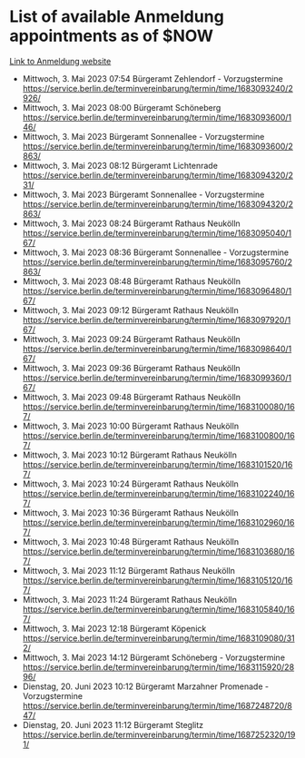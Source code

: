 # List of available Anmeldung appointments as of $NOW
[Link to Anmeldung website](https://service.berlin.de/terminvereinbarung/termin/tag.php?termin=1&anliegen[]=120686&dienstleisterlist=122210,122217,327316,122219,327312,122227,327314,122231,327346,122243,327348,122254,122252,329742,122260,329745,122262,329748,122271,327278,122273,327274,122277,327276,330436,122280,327294,122282,327290,122284,327292,122291,327270,122285,327266,122286,327264,122296,327268,150230,329760,122297,327286,122294,327284,122312,329763,122314,329775,122304,327330,122311,327334,122309,327332,317869,122281,327352,122279,329772,122283,122276,327324,122274,327326,122267,329766,122246,327318,122251,327320,122257,327322,122208,327298,122226,327300&herkunft=http%3A%2F%2Fservice.berlin.de%2Fdienstleistung%2F120686%2F)
- Mittwoch, 3. Mai 2023 07:54 Bürgeramt Zehlendorf - Vorzugstermine https://service.berlin.de/terminvereinbarung/termin/time/1683093240/2926/
- Mittwoch, 3. Mai 2023 08:00 Bürgeramt Schöneberg https://service.berlin.de/terminvereinbarung/termin/time/1683093600/146/
- Mittwoch, 3. Mai 2023  Bürgeramt Sonnenallee - Vorzugstermine https://service.berlin.de/terminvereinbarung/termin/time/1683093600/2863/
- Mittwoch, 3. Mai 2023 08:12 Bürgeramt Lichtenrade https://service.berlin.de/terminvereinbarung/termin/time/1683094320/231/
- Mittwoch, 3. Mai 2023  Bürgeramt Sonnenallee - Vorzugstermine https://service.berlin.de/terminvereinbarung/termin/time/1683094320/2863/
- Mittwoch, 3. Mai 2023 08:24 Bürgeramt Rathaus Neukölln https://service.berlin.de/terminvereinbarung/termin/time/1683095040/167/
- Mittwoch, 3. Mai 2023 08:36 Bürgeramt Sonnenallee - Vorzugstermine https://service.berlin.de/terminvereinbarung/termin/time/1683095760/2863/
- Mittwoch, 3. Mai 2023 08:48 Bürgeramt Rathaus Neukölln https://service.berlin.de/terminvereinbarung/termin/time/1683096480/167/
- Mittwoch, 3. Mai 2023 09:12 Bürgeramt Rathaus Neukölln https://service.berlin.de/terminvereinbarung/termin/time/1683097920/167/
- Mittwoch, 3. Mai 2023 09:24 Bürgeramt Rathaus Neukölln https://service.berlin.de/terminvereinbarung/termin/time/1683098640/167/
- Mittwoch, 3. Mai 2023 09:36 Bürgeramt Rathaus Neukölln https://service.berlin.de/terminvereinbarung/termin/time/1683099360/167/
- Mittwoch, 3. Mai 2023 09:48 Bürgeramt Rathaus Neukölln https://service.berlin.de/terminvereinbarung/termin/time/1683100080/167/
- Mittwoch, 3. Mai 2023 10:00 Bürgeramt Rathaus Neukölln https://service.berlin.de/terminvereinbarung/termin/time/1683100800/167/
- Mittwoch, 3. Mai 2023 10:12 Bürgeramt Rathaus Neukölln https://service.berlin.de/terminvereinbarung/termin/time/1683101520/167/
- Mittwoch, 3. Mai 2023 10:24 Bürgeramt Rathaus Neukölln https://service.berlin.de/terminvereinbarung/termin/time/1683102240/167/
- Mittwoch, 3. Mai 2023 10:36 Bürgeramt Rathaus Neukölln https://service.berlin.de/terminvereinbarung/termin/time/1683102960/167/
- Mittwoch, 3. Mai 2023 10:48 Bürgeramt Rathaus Neukölln https://service.berlin.de/terminvereinbarung/termin/time/1683103680/167/
- Mittwoch, 3. Mai 2023 11:12 Bürgeramt Rathaus Neukölln https://service.berlin.de/terminvereinbarung/termin/time/1683105120/167/
- Mittwoch, 3. Mai 2023 11:24 Bürgeramt Rathaus Neukölln https://service.berlin.de/terminvereinbarung/termin/time/1683105840/167/
- Mittwoch, 3. Mai 2023 12:18 Bürgeramt Köpenick https://service.berlin.de/terminvereinbarung/termin/time/1683109080/312/
- Mittwoch, 3. Mai 2023 14:12 Bürgeramt Schöneberg - Vorzugstermine https://service.berlin.de/terminvereinbarung/termin/time/1683115920/2896/
- Dienstag, 20. Juni 2023 10:12 Bürgeramt Marzahner Promenade - Vorzugstermine https://service.berlin.de/terminvereinbarung/termin/time/1687248720/847/
- Dienstag, 20. Juni 2023 11:12 Bürgeramt Steglitz https://service.berlin.de/terminvereinbarung/termin/time/1687252320/191/
